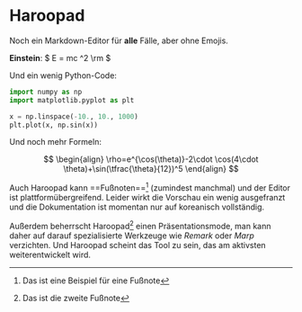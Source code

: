 # Haroopad

Noch ein Markdown-Editor für **alle** Fälle, aber ohne Emojis.

**Einstein**: $ E = mc ^2 \rm $

Und ein wenig Python-Code:

```python
import numpy as np
import matplotlib.pyplot as plt

x = np.linspace(-10., 10., 1000)
plt.plot(x, np.sin(x))
```

Und noch mehr Formeln:

$$
\begin{align}
\rho=e^{\cos(\theta)}-2\cdot \cos(4\cdot \theta)+\sin(\tfrac{\theta}{12})^5
\end{align}
$$


Auch Haroopad kann ==Fußnoten==[^fn] (zumindest manchmal) und der Editor ist plattformübergreifend. Leider wirkt die Vorschau ein wenig ausgefranzt und die Dokumentation ist momentan nur auf koreanisch vollständig.

[^fn]: Das ist eine Beispiel für eine Fußnote

Außerdem beherrscht Haroopad[^fn2] einen Präsentationsmode, man kann daher auf darauf spezialisierte Werkzeuge wie *Remark* oder *Marp* verzichten. Und Haroopad scheint das Tool zu sein, das am aktivsten weiterentwickelt wird.

[^fn2]: Das ist die zweite Fußnote
